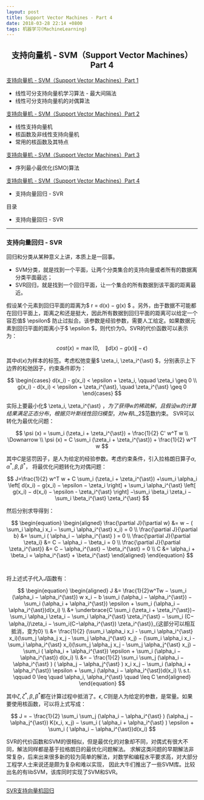 ```yaml
---
layout: post
title: Support Vector Machines - Part 4
date: 2018-03-28 22:14 +0800
tags: 机器学习(MachineLearning)
---
```


## <center>支持向量机 - SVM（Support Vector Machines）Part 4</center>

[支持向量机 - SVM（Support Vector Machines）Part 1](/2018/03/svm-1/)
* 线性可分支持向量机学习算法 - 最大间隔法
* 线性可分支持向量机的对偶算法

[支持向量机 - SVM（Support Vector Machines）Part 2](/2018/03/svm-2/)
* 线性支持向量机
* 核函数及非线性支持向量机
* 常用的核函数及其特点

[支持向量机 - SVM（Support Vector Machines）Part 3](/2018/03/svm-3/)
* 序列最小最优化(SMO)算法

[支持向量机 - SVM（Support Vector Machines）Part 4](/2018/03/svm-4/)
* 支持向量回归 - SVR


目录

* 支持向量回归 - SVR


----------

### 支持向量回归 - SVR

回归和分类从某种意义上讲，本质上是一回事。
* SVM分类，就是找到一个平面，让两个分类集合的支持向量或者所有的数据离分类平面最远；
* SVR回归，就是找到一个回归平面，让一个集合的所有数据到该平面的距离最近。

假设某个元素到回归平面的距离为$ r = d(x) − g(x) $ 。另外，由于数据不可能都在回归平面上，距离之和还是挺大，因此所有数据到回归平面的距离可以给定一个容忍值$ \epsilon$ 防止过拟合。该参数是经验参数，需要人工给定。如果数据元素到回归平面的距离小于$ \epsilon $，则代价为0。SVR的代价函数可以表示为：

$$ cost(x) = \max ( 0, \quad \| d(x)-g(x) \| - \epsilon ) $$

其中$d(x)$为样本的标签。考虑松弛变量$ \zeta_i, \zeta_i^{\ast} $，分别表示上下边界的松弛因子，约束条件即为：

$$
\begin{cases}
d(x_i) - g(x_i) < \epsilon + \zeta_i, \qquad \zeta_i \geq 0 \\
g(x_i) - d(x_i) < \epsilon + \zeta_i^{\ast}, \quad \zeta_i^{\ast} \geq 0
\end{cases}
$$

实际上要最小化$ \zeta_i, \zeta_i^{\ast} $，为了获得$w$的稀疏解，且假设$w$的计算结果满足正态分布，根据贝叶斯线性回归模型，对$w$有$L_2$范数约束。
SVR可以转化为最优化问题：

$$
\psi (x) = \sum_i (\zeta_i + \zeta_i^{\ast}) + \frac{1}{2} C' w^T w \\
\Downarrow \\
\psi (x) = C \sum_i (\zeta_i + \zeta_i^{\ast}) + \frac{1}{2} w^T w 
$$

其中$C$是惩罚因子，是人为给定的经验参数。考虑约束条件，引入拉格朗日算子$\alpha, \alpha^{\ast}, \beta, \beta^{\ast}$，
将最优化问题转化为对偶问题：

$$ 
J=\frac{1}{2} w^T w + C \sum_i (\zeta_i + \zeta_i^{\ast}) 
+\sum_i \alpha_i \left[ d(x_i) − g(x_i) − \epsilon − \zeta_i \right] + \sum_i \alpha_i^{\ast} \left[ g(x_i) − d(x_i) − \epsilon - \zeta_i^{\ast} \right]
−\sum_i \beta_i \zeta_i − \sum_i \beta_i^{\ast} \zeta_i^{\ast}
$$

然后分别求导得到：

$$
\begin{equation}
\begin{aligned}
\frac{\partial J}{\partial w} &= w − ( \sum_i \alpha_i x_i − \sum_i \alpha_i^{\ast} x_i) = 0 \\
\frac{\partial J}{\partial b} &= \sum_i ( \alpha_i − \alpha_i^{\ast} ) = 0 \\
\frac{\partial J}{\partial \zeta_i} &= C − \alpha_i − \beta_i = 0 \\
\frac{\partial J}{\partial \zeta_i^{\ast}} &= C − \alpha_i^{\ast} − \beta_i^{\ast} = 0 \\
C &= \alpha_i + \beta_i = \alpha_i^{\ast} + \beta_i^{\ast}
\end{aligned}
\end{equation}
$$　　

将上述式子代入$J$函数有： 

$$
\begin{equation}
\begin{aligned}
J
&= \frac{1}{2}w^Tw − \sum_i (\alpha_i − \alpha_i^{\ast}) w x_i − b \sum_i (\alpha_i − \alpha_i^{\ast}) − \sum_i (\alpha_i + \alpha_i^{\ast}) \epsilon + \sum_i (\alpha_i − \alpha_i^{\ast})d(x_i) \\ 
&+ \underbrace{C \sum_i (\zeta_i + \zeta_i^{\ast})− \sum_i \alpha_i \zeta_i − \sum_i \alpha_i^{\ast} \zeta_i^{\ast} − \sum_i (C−\alpha_i)\zeta_i − \sum_i(C−\alpha_i^{\ast}) \zeta_i^{\ast}}_{这部分可以相互抵消，变为0} \\
&= \frac{1}{2} (\sum_i \alpha_i x_i - \sum_i \alpha_i^{\ast} x_i)(\sum_j \alpha_j x_j - \sum_j \alpha_j^{\ast} x_j) − (\sum_i \alpha_i x_i - \sum_i \alpha_i^{\ast} x_i)(\sum_j \alpha_j x_j - \sum_j \alpha_j^{\ast} x_j) − \sum_i ( \alpha_i + \alpha_i^{\ast}) \epsilon + \sum_i (\alpha_i − \alpha_i^{\ast}) d(x_i) \\
&= − \frac{1}{2} \sum_i \sum_j (\alpha_i − \alpha_i^{\ast} ) ( \alpha_j − \alpha_j^{\ast} ) x_i x_j − \sum_i (\alpha_i + \alpha_i^{\ast}) \epsilon + \sum_i (\alpha_i − \alpha_i^{\ast})d(x_i) \\ 
s.t. \qquad 0 \leq \quad \alpha_i, \alpha_i^{\ast} \quad \leq C
\end{aligned}
\end{equation}
$$

其中$\zeta, \zeta^{\ast}, \beta, \beta^{\ast}$都在计算过程中抵消了。$\epsilon, C$则是人为给定的参数，是常量。如果要使用核函数，可以将上式写成：

$$
J = − \frac{1}{2} \sum_i \sum_j (\alpha_i − \alpha_i^{\ast} ) (\alpha_j − \alpha_j^{\ast}) K(x_i, x_j) − \sum_i ( \alpha_i + \alpha_i^{\ast} ) \epsilon + \sum_i ( \alpha_i − \alpha_i^{\ast})d(x_i)
$$

SVR的代价函数和SVM的很相似，但是最优化的对象却不同，对偶式有很大不同，解法同样都是基于拉格朗日的最优化问题解法。
求解这类问题的早期解法非常复杂，后来出来很多新的较为简单的解法，对数学和编程水平要求高，对大部分工程学人士来说还是颇为复杂和难以实现，
因此大牛们推出了一些SVM库。比较出名的有libSVM，该库同时实现了SVM和SVR。 


---------------

>
[SVR支持向量机回归](https://blog.csdn.net/lpsl1882/article/details/52411987)
>